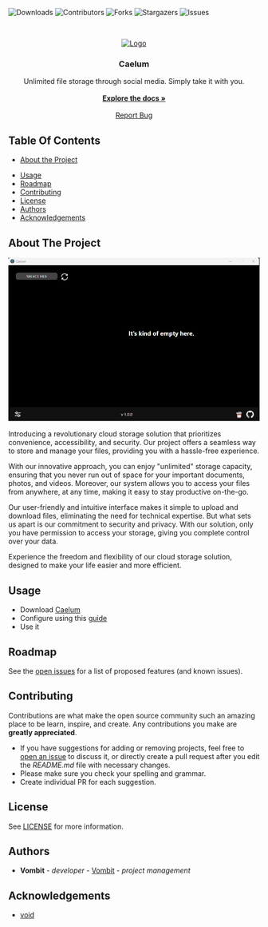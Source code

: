 ![Downloads](https://img.shields.io/github/downloads/Vombit/Caelum/total) ![Contributors](https://img.shields.io/github/contributors/Vombit/Caelum?color=dark-green) ![Forks](https://img.shields.io/github/forks/Vombit/Caelum?style=social) ![Stargazers](https://img.shields.io/github/stars/Vombit/Caelum?style=social) ![Issues](https://img.shields.io/github/issues/Vombit/Caelum)

<br/>
<p align="center">
  <a href="https://github.com/Vombit/Caelum">
    <img src="https://raw.githubusercontent.com/Vombit/Caelum/main/bin/icon.ico" alt="Logo" width="80" height="80">
  </a>

  <h3 align="center">Caelum</h3>

  <p align="center">
    Unlimited file storage through social media. Simply take it with you.
    <br/>
    <br/>
    <a href="https://github.com/Vombit/Caelum"><strong>Explore the docs »</strong></a>
    <br/>
    <br/>
    <a href="https://github.com/Vombit/Caelum/issues">Report Bug</a>
  </p>
</p>

## Table Of Contents

* [About the Project](#about-the-project)
<!-- * [Getting Started](#getting-started)
  * [Prerequisites](#prerequisites)
  * [Installation](#installation) -->
* [Usage](#usage)
* [Roadmap](#roadmap)
* [Contributing](#contributing)
* [License](#license)
* [Authors](#authors)
* [Acknowledgements](#acknowledgements)

## About The Project

![Screen Shot](https://github.com/Vombit/Caelum/blob/main/images/main_window.jpg?raw=true)

Introducing a revolutionary cloud storage solution that prioritizes convenience, accessibility, and security. Our project offers a seamless way to store and manage your files, providing you with a hassle-free experience.

With our innovative approach, you can enjoy "unlimited" storage capacity, ensuring that you never run out of space for your important documents, photos, and videos. Moreover, our system allows you to access your files from anywhere, at any time, making it easy to stay productive on-the-go.

Our user-friendly and intuitive interface makes it simple to upload and download files, eliminating the need for technical expertise. But what sets us apart is our commitment to security and privacy. With our solution, only you have permission to access your storage, giving you complete control over your data.

Experience the freedom and flexibility of our cloud storage solution, designed to make your life easier and more efficient.

<!-- ## Getting Started

This is an example of how you may give instructions on setting up your project locally.
To get a local copy up and running follow these simple example steps.

### Prerequisites

This is an example of how to list things you need to use the software and how to install them.

* npm

```sh
npm install npm@latest -g
```

### Installation

1. Get a free API Key at [https://example.com](https://example.com)

2. Clone the repo

```sh
git clone https://github.com/your_username_/Project-Name.git
```

3. Install NPM packages

```sh
npm install
```

4. Enter your API in `config.js`

```JS
const API_KEY = 'ENTER YOUR API';
``` -->

## Usage

- Download [Caelum](https://github.com/Vombit/caelum/releases/latest)
- Configure using this [guide](https://github.com/Vombit/caelum/blob/main/MD/guide.md)
- Use it


## Roadmap

See the [open issues](https://github.com/Vombit/Caelum/issues) for a list of proposed features (and known issues).

## Contributing

Contributions are what make the open source community such an amazing place to be learn, inspire, and create. Any contributions you make are **greatly appreciated**.
* If you have suggestions for adding or removing projects, feel free to [open an issue](https://github.com/Vombit/Caelum/issues/new) to discuss it, or directly create a pull request after you edit the *README.md* file with necessary changes.
* Please make sure you check your spelling and grammar.
* Create individual PR for each suggestion.
<!-- * Please also read through the [Code Of Conduct](https://github.com/Vombit/Caelum/blob/main/CODE_OF_CONDUCT.md) before posting your first idea as well. -->

## License

See [LICENSE](https://github.com/Vombit/Caelum/blob/main/LICENSE.md) for more information.

## Authors

* **Vombit** - *developer* - [Vombit](https://github.com/Vombit) - *project management*

## Acknowledgements

* [void](void)
